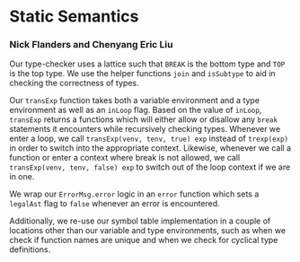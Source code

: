 # Static Semantics

### Nick Flanders and Chenyang Eric Liu

Our type-checker uses a lattice such that `BREAK` is the bottom type and `TOP`
is the top type. We use the helper functions `join` and `isSubtype` to aid
in checking the correctness of types.

Our `transExp` function takes both a variable environment and a type
environment as well as an `inLoop` flag. Based on the value of `inLoop`,
`transExp` returns a functions which will either allow or disallow any
`break` statements it encounters while recursively checking types.
Whenever we enter a loop, we call `transExp(venv, tenv, true) exp` instead of
`trexp(exp)` in order to switch into the appropriate context. Likewise,
whenever we call a function or enter a context where break is not allowed,
we call `transExp(venv, tenv, false) exp` to switch out of the loop context
if we are in one.

We wrap our `ErrorMsg.error` logic in an `error` function which sets a
`legalAst` flag to `false` whenever an error is encountered.

Additionally, we re-use our symbol table implementation in a couple of
locations other than our variable and type environments, such as when we check
if function names are unique and when we check for cyclical type definitions.